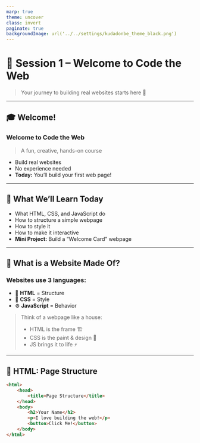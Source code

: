 ```yaml
---
marp: true
theme: uncover
class: invert
paginate: true
backgroundImage: url('../../settings/kudadonbe_theme_black.png')
---
```


# 🧾 **Session 1 – Welcome to Code the Web**

> Your journey to building real websites starts here 🚀

---

## 🎓 Welcome!

### **Welcome to Code the Web**

> A fun, creative, hands-on course

- Build real websites
- No experience needed
- **Today:** You’ll build your first web page!

---

## 🎯 What We’ll Learn Today

- What HTML, CSS, and JavaScript do  
- How to structure a simple webpage  
- How to style it  
- How to make it interactive  
- **Mini Project:** Build a “Welcome Card” webpage

---

## 🧱 What is a Website Made Of?

### Websites use 3 languages:

- 🧱 **HTML** = Structure  
- 🎨 **CSS** = Style  
- ⚙️ **JavaScript** = Behavior  

> Think of a webpage like a house:
> - HTML is the frame 🏗️  
> - CSS is the paint & design 🎨  
> - JS brings it to life ⚡

---

## 📄 HTML: Page Structure

```html
<html>
    <head>
        <title>Page Structure</title>
    </head>
    <body>
        <h2>Your Name</h2>
        <p>I love building the web!</p>
        <button>Click Me!</button>
    </body>
</html>
